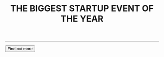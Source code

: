<!DOCTYPE html>
<html>
  <head>
    <title>Startup</title>
    <style>
      body {
        background-image: url('https://github.com/buttermilkcake/buttermilkcake.github.io/blob/main/header.jpg');
    }
</style>
    <!-- Required Meta Tags -->
    <meta charset="utf-8">
    <meta name="viewport" content="width=device-width, initial-scale=1">
    <!-- Google Fonts -->
    <link href="https://fonts.googleapis.com/css?family=Montserrat" rel="stylesheet">
   <link href="https://cdn.jsdelivr.net/npm/bootstrap@5.0.2/dist/css/bootstrap.min.css" rel="stylesheet" integrity="sha384-EVSTQN3/azprG1Anm3QDgpJLIm9Nao0Yz1ztcQTwFspd3yD65VohhpuuCOmLASjC" crossorigin="anonymous">
    <!-- Your own stylesheet -->
    <link rel="stylesheet" type="text/css" href="style.css">
  </head>
  <body>
    <div class="container d-flex align-items-center">
      <div class="row">
        <header class="text-center col-12">
          <h1 class="text-uppercase"><strong>THE BIGGEST STARTUP EVENT OF THE YEAR</strong></h1>
        </header>
        <div class="buffer col-12">  
        <section class="text-center col-12">
          <hr>  
          <a href="https://mailchi.mp/a4b3a8b97a57/startup">
            <button class="btn btn-primary btn-sm">Find out more</button>
          </a>  
        </section>  
      </div>
    </div>
  </body>
</html>
